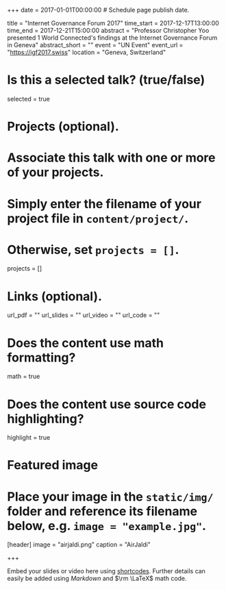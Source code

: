 +++
date = 2017-01-01T00:00:00  # Schedule page publish date.

title = "Internet Governance Forum 2017"
time_start = 2017-12-17T13:00:00
time_end = 2017-12-21T15:00:00
abstract = "Professor Christopher Yoo presented 1 World Connected's findings at the Internet Governance Forum in Geneva"
abstract_short = ""
event = "UN Event"
event_url = "https://igf2017.swiss"
location = "Geneva, Switzerland"

# Is this a selected talk? (true/false)
selected = true

# Projects (optional).
#   Associate this talk with one or more of your projects.
#   Simply enter the filename of your project file in `content/project/`.
#   Otherwise, set `projects = []`.
projects = []

# Links (optional).
url_pdf = ""
url_slides = ""
url_video = ""
url_code = ""

# Does the content use math formatting?
math = true

# Does the content use source code highlighting?
highlight = true

# Featured image
# Place your image in the `static/img/` folder and reference its filename below, e.g. `image = "example.jpg"`.
[header]
image = "airjaldi.png"
caption = "AirJaldi"

+++

Embed your slides or video here using [shortcodes](https://sourcethemes.com/academic/post/writing-markdown-latex/). Further details can easily be added using *Markdown* and $\rm \LaTeX$ math code.
